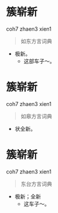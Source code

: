 # 簇崭新
coh7 zhaen3 xien1
> 如东方言词典
- 极新。
  - 这部车子～。

# 簇崭新
coh7 zhaen3 xien1
> 如皋方言词典
- 状全新。

# 簇崭新
coh7 zhaen3 xien1
> 东台方言词典
- 极新；全新
  - 这车子～。
